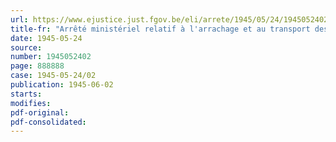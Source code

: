 ```yaml
---
url: https://www.ejustice.just.fgov.be/eli/arrete/1945/05/24/1945052402/justel
title-fr: "Arrêté ministériel relatif à l'arrachage et au transport des pommes de terre hâtives de la récolte de 1945"
date: 1945-05-24
source:
number: 1945052402
page: 888888
case: 1945-05-24/02
publication: 1945-06-02
starts:
modifies:
pdf-original:
pdf-consolidated:
---
```


